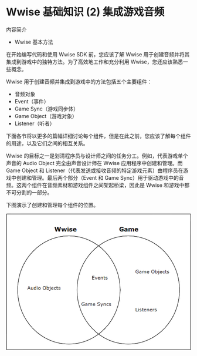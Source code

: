 # Wwise 基础知识 (2) 集成游戏音频

内容简介

- Wwise 基本方法

在开始编写代码和使用 Wwise SDK 前，您应该了解 Wwise 用于创建音频并将其集成到游戏中的独特方法。为了高效地工作和充分利用 Wwise，您还应该熟悉一些概念。

Wwise 用于创建音频并集成到游戏中的方法包括五个主要组件：

- 音频对象
- Event（事件）
- Game Sync（游戏同步体）
- Game Object（游戏对象）
- Listener（听者）

下面各节将以更多的篇幅详细讨论每个组件，但是在此之前，您应该了解每个组件的用途，以及它们之间的相互关系。

Wwise 的目标之一是划清程序员与设计师之间的任务分工。例如，代表游戏单个声音的 Audio Object 完全由声音设计师在 Wwise 应用程序中创建和管理。而 Game Object 和 Listener（代表发送或接收音频的特定游戏元素）由程序员在游戏中创建和管理。最后两个部分（Event 和 Game Sync）用于驱动游戏中的音频。这两个组件在音频素材和游戏组件之间架起桥梁，因此是 Wwise 和游戏中都不可分割的一部分。

下图演示了创建和管理每个组件的位置。

![](images/wf003.png)
